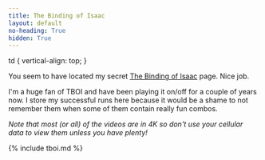 ```yaml
---
title: The Binding of Isaac
layout: default
no-heading: True
hidden: True
---
```


<styles>
td {
  vertical-align: top;
}
</styles>

You seem to have located my secret [The Binding of Isaac](https://bindingofisaacrebirth.fandom.com/wiki/Binding_of_Isaac:_Rebirth_Wiki) page. Nice job.

I'm a huge fan of TBOI and have been playing it on/off for a couple of years now.
I store my successful runs here because it would be a shame to not remember them when some of them contain really fun combos.

_Note that most (or all) of the videos are in 4K so don't use your cellular data to view them unless you have plenty!_

{% include tboi.md %}
